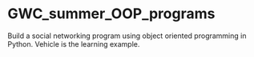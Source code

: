 # GWC_summer_OOP_programs
Build a social networking program using object oriented programming in Python.  Vehicle is the learning example.
